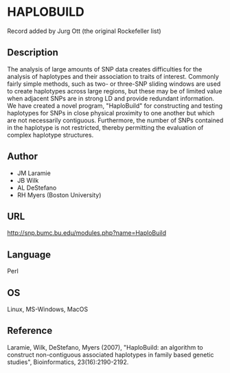 # HAPLOBUILD
Record added by Jurg Ott (the original Rockefeller list)

## Description
The analysis of large amounts of SNP data creates difficulties for the analysis of haplotypes and their association to traits of interest. Commonly fairly simple methods, such as two- or three-SNP sliding windows are used to create haplotypes across large regions, but these may be of limited value when adjacent SNPs are in strong LD and provide redundant information. We have created a novel program, "HaploBuild" for constructing and testing haplotypes for SNPs in close physical proximity to one another but which are not necessarily contiguous. Furthermore, the number of SNPs contained in the haplotype is not restricted, thereby permitting the evaluation of complex haplotype structures.

## Author
* JM Laramie
* JB Wilk
* AL DeStefano
* RH Myers (Boston University)

## URL
http://snp.bumc.bu.edu/modules.php?name=HaploBuild

## Language
Perl

## OS
Linux, MS-Windows, MacOS

## Reference
Laramie, Wilk, DeStefano, Myers (2007), "HaploBuild: an algorithm to construct non-contiguous associated haplotypes in family based genetic studies", Bioinformatics, 23(16):2190-2192.